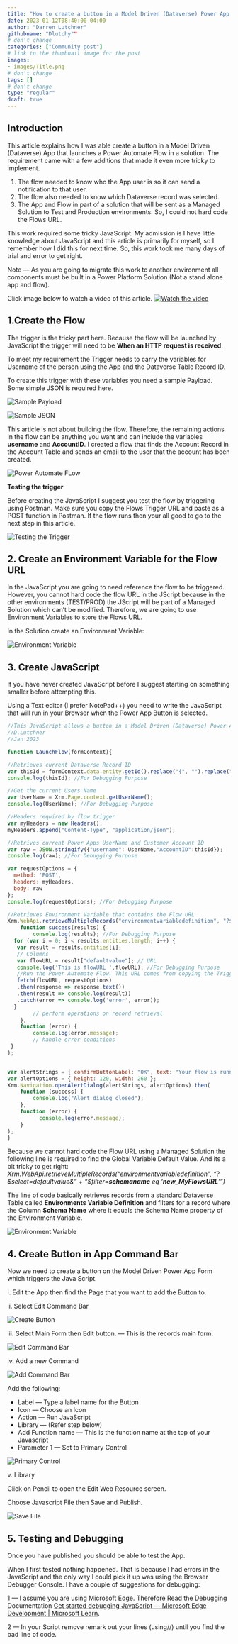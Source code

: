 ```yaml
---
title: "How to create a button in a Model Driven (Dataverse) Power App that launches a Power Automate Flow in a Solution"
date: 2023-01-12T08:40:00-04:00
author: "Darren Lutchner"
githubname: "Dlutchy""
# don't change
categories: ["Community post"]
# link to the thumbnail image for the post
images:
- images/Title.png
# don't change
tags: []
# don't change
type: "regular"
draft: true
---
```

## Introduction

This article explains how I was able create a button in a Model Driven (Dataverse) App that launches a Power Automate Flow in a solution. The requirement came with a few additions that made it even more tricky to implement.

1. The flow needed to know who the App user is so it can send a notification to that user.
2. The flow also needed to know which Dataverse record was selected.
3. The App and Flow in part of a solution that will be sent as a Managed Solution to Test and Production environments. So, I could not hard code the Flows URL.

This work required some tricky JavaScript. My admission is I have little knowledge about JavaScript and this article is primarily for myself, so I remember how I did this for next time. So, this work took me many days of trial and error to get right.

Note — As you are going to migrate this work to another environment all components must be built in a Power Platform Solution (Not a stand alone app and flow).

Click image below to watch a video of this article.
[![Watch the video](images/1.%20Title.png)](https://youtu.be/XF_M4Jqox5Q)

## 1.Create the Flow
The trigger is the tricky part here. Because the flow will be launched by JavaScript the trigger will need to be **When an HTTP request is received**.

To meet my requirement the Trigger needs to carry the variables for Username of the person using the App and the Dataverse Table Record ID.

To create this trigger with these variables you need a sample Payload. Some simple JSON is required here.

![Sample Payload](images/2.%20Sample%20JSON%201.png) 

![Sample JSON](images/3.%20When%20HTTP%20request%20is%20received.png)

This article is not about building the flow. Therefore, the remaining actions in the flow can be anything you want and can include the variables **username** and **AccountID**. I created a flow that finds the Account Record in the Account Table and sends an email to the user that the account has been created.

![Power Automate FLow](images/4.%20Flow.png)

**Testing the trigger**

Before creating the JavaScript I suggest you test the flow by triggering using Postman. Make sure you copy the Flows Trigger URL and paste as a POST function in Postman. If the flow runs then your all good to go to the next step in this article.

![Testing the Trigger](images/5.%20Testing%20Trigger.png)

## 2. Create an Environment Variable for the Flow URL

In the JavaScript you are going to need reference the flow to be triggered. However, you cannot hard code the flow URL in the JScript because in the other environments (TEST/PROD) the JScript will be part of a Managed Solution which can’t be modified. Therefore, we are going to use Environment Variables to store the Flows URL.

In the Solution create an Environment Variable:

![Environment Variable](images/6.%20Environment%20Variable.png)

## 3. Create JavaScript

If you have never created JavaScript before I suggest starting on something smaller before attempting this.

Using a Text editor (I prefer NotePad++) you need to write the JavaScript that will run in your Browser when the Power App Button is selected.

~~~JavaScript
//This JavaScript allows a button in a Model Driven (Dataverse) Power App that launches a Power Automate Flow in a Solution
//D.Lutchner
//Jan 2023

function LaunchFlow(formContext){

//Retrieves current Dataverse Record ID
var thisId = formContext.data.entity.getId().replace("{", "").replace("}", "");
console.log(thisId); //For Debugging Purpose

//Get the current Users Name
var UserName = Xrm.Page.context.getUserName();
console.log(UserName); //For Debugging Purpose

//Headers required by flow trigger
var myHeaders = new Headers();
myHeaders.append("Content-Type", "application/json");

//Retrives current Power Apps UserName and Customer Account ID
var raw = JSON.stringify({"username": UserName,"AccountID":thisId});
console.log(raw); //For Debugging Purpose

var requestOptions = {
  method: 'POST',
  headers: myHeaders,
  body: raw
};
console.log(requestOptions); //For Debugging Purpose

//Retrieves Environment Variable that contains the Flow URL
Xrm.WebApi.retrieveMultipleRecords("environmentvariabledefinition", "?$select=defaultvalue&" + "$filter=schemaname eq 'new_MyFlowsURL'").then(
    function success(results) {
        console.log(results); //For Debugging Purpose
  for (var i = 0; i < results.entities.length; i++) {
   var result = results.entities[i];
   // Columns
   var flowURL = result["defaultvalue"]; // URL
   console.log('This is flowURL ',flowURL); //For Debugging Purpose
   //Run the Power Automate Flow. This URL comes from copying the Trigger in the Flow Action - When a HTTP request is received
   fetch(flowURL, requestOptions)
   .then(response => response.text())
   .then(result => console.log(result))
   .catch(error => console.log('error', error)); 
  }
        // perform operations on record retrieval
    },
    function (error) {
        console.log(error.message);
        // handle error conditions
 }
);


var alertStrings = { confirmButtonLabel: "OK", text: "Your flow is running you will receive a message when it is complete", title: "Flow running" };
var alertOptions = { height: 120, width: 260 };
Xrm.Navigation.openAlertDialog(alertStrings, alertOptions).then(
    function (success) {
        console.log("Alert dialog closed");
    },
    function (error) {
          console.log(error.message);
    }
);
}
~~~

Because we cannot hard code the Flow URL using a Managed Solution the following line is required to find the Global Variable Default Value. And its a bit tricky to get right:
*Xrm.WebApi.retrieveMultipleRecords(“environmentvariabledefinition”, “?$select=defaultvalue&” + “$filter=**schemaname** eq ‘**new_MyFlowsURL**’”)*

The line of code basically retrieves records from a standard Dataverse Table called **Environments Variable Definition** and filters for a record where the Column **Schema Name** where it equals the Schema Name property of the Environment Variable.

![Environment Variable](images/7.%20Environment%20Variable%202.png)

## 4. Create Button in App Command Bar

Now we need to create a button on the Model Driven Power App Form which triggers the Java Script.

i. Edit the App then find the Page that you want to add the Button to.

ii. Select Edit Command Bar

![Create Button](images/8.%20Create%20button%20in%20App.png)

iii. Select Main Form then Edit button. — This is the records main form.

![Edit Command Bar](images/9.%20Edit%20command%20bar.png)

iv. Add a new Command

![Add Command Bar](images/10.%20Add%20Command%20Bar.png)

Add the following:

* Label — Type a label name for the Button
* Icon — Choose an Icon
* Action — Run JavaScript
* Library — (Refer step below)
* Add Function name — This is the function name at the top of your Javascript
* Parameter 1 — Set to Primary Control

![Primary Control](images/11.%20Primary%20Control.png)

v. Library

Click on Pencil to open the Edit Web Resource screen.

Choose Javascript File then Save and Publish.

![Save File](images/12.%20Save%20file.png)

## 5. Testing and Debugging

Once you have published you should be able to test the App.

When I first tested nothing happened. That is because I had errors in the JavaScript and the only way I could pick it up was using the Browser Debugger Console. I have a couple of suggestions for debugging:

1 — I assume you are using Microsoft Edge. Therefore Read the Debugging Documentation [ Get started debugging JavaScript — Microsoft Edge Development | Microsoft Learn](https://learn.microsoft.com/en-us/microsoft-edge/devtools-guide-chromium/javascript/).

2 — In your Script remove remark out your lines (using//) until you find the bad line of code.
